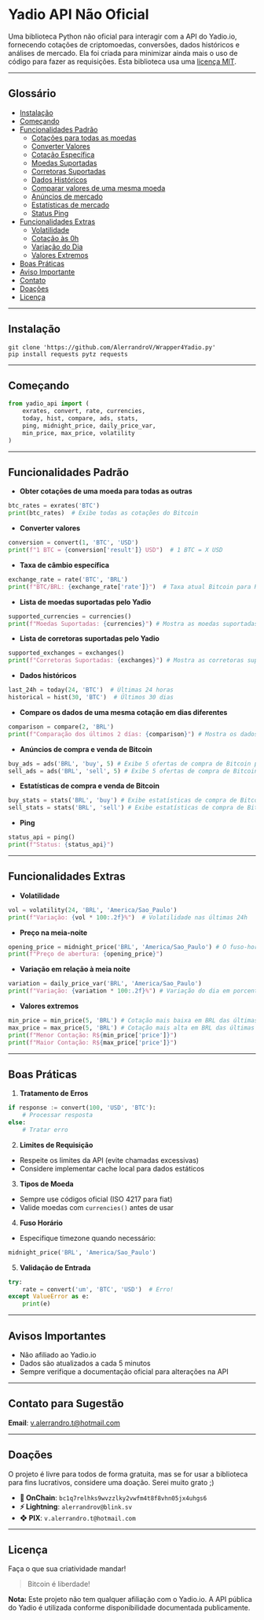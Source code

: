 # Yadio API Não Oficial

Uma biblioteca Python não oficial para interagir com a API do Yadio.io, fornecendo cotações de criptomoedas, conversões, dados históricos e análises de mercado. Ela foi criada para minimizar ainda mais o uso de código para fazer as requisições. Esta biblioteca usa uma [licença MIT](./LICENSE.txt).

---
## Glossário
- [Instalação](#instalação)
- [Começando](#começando)
- [Funcionalidades Padrão](#funcionalidades-padrão)
    - [Cotações para todas as moedas](#cotações-para-todas-as-moedas)
    - [Converter Valores](#converter-valores)
    - [Cotação Específica](#cotação-específica)
    - [Moedas Suportadas](#moedas-suportadas)
    - [Corretoras Suportadas](#corretoras-suportadas)
    - [Dados Históricos](#dados-históricos)
    - [Comparar valores de uma mesma moeda](#comparar-valores-de-uma-mesma-moeda)
    - [Anúncios de mercado](#anúncios-de-mercado)
    - [Estatísticas de mercado](#estatísticas-de-mercado)
    - [Status Ping](#status-ping)
- [Funcionalidades Extras](#funcionalidades-extras)
    - [Volatilidade](#volatilidade)
    - [Cotação às 0h](#cotação-às-0h)
    - [Variação do Dia](#variação-do-dia)
    - [Valores Extremos](#valores-extremos)
- [Boas Práticas](#boas-práticas)
- [Aviso Importante](#aviso-importante)
- [Contato](#contato-para-sugestão)
- [Doações](#doações)
- [Licença](#licença)

---
## Instalação

```shell
git clone 'https://github.com/AlerrandroV/Wrapper4Yadio.py'
pip install requests pytz requests
```

---
## Começando

```python
from yadio_api import (
    exrates, convert, rate, currencies,
    today, hist, compare, ads, stats,
    ping, midnight_price, daily_price_var,
    min_price, max_price, volatility
)
```

---
## Funcionalidades Padrão

* **Obter cotações de uma moeda para todas as outras**
```python
btc_rates = exrates('BTC')
print(btc_rates)  # Exibe todas as cotações do Bitcoin
```

* **Converter valores**
```python
conversion = convert(1, 'BTC', 'USD')
print(f"1 BTC = {conversion['result']} USD")  # 1 BTC = X USD
```

* **Taxa de câmbio específica**
```python
exchange_rate = rate('BTC', 'BRL')
print(f"BTC/BRL: {exchange_rate['rate']}")  # Taxa atual Bitcoin para Real
```

* **Lista de moedas suportadas pelo Yadio**
```Python
supported_currencies = currencies()
print(f"Moedas Suportadas: {currencies}") # Mostra as moedas suportadas pela API
```

* **Lista de corretoras suportadas pelo Yadio**
```Python
supported_exchanges = exchanges()
print(f"Corretoras Suportadas: {exchanges}") # Mostra as corretoras suportadas pela API
```

* **Dados históricos**
```python
last_24h = today(24, 'BTC')  # Últimas 24 horas
historical = hist(30, 'BTC')  # Últimos 30 dias
```

* **Compare os dados de uma mesma cotação em dias diferentes**
```Python
comparison = compare(2, 'BRL')
print(f"Comparação dos últimos 2 días: {comparison}") # Mostra os dados dos 2 dias anteriores
```

* **Anúncios de compra e venda de Bitcoin**
```Python
buy_ads = ads('BRL', 'buy', 5) # Exibe 5 ofertas de compra de Bitcoin por BRL
sell_ads = ads('BRL', 'sell', 5) # Exibe 5 ofertas de compra de Bitcoin por BRL
```

* **Estatísticas de compra e venda de Bitcoin**
```Python
buy_stats = stats('BRL', 'buy') # Exibe estatísticas de compra de Bitcoin por BRL
sell_stats = stats('BRL', 'sell') # Exibe estatísticas de compra de Bitcoin por BRL
```

* **Ping**
```Python
status_api = ping()
print(f"Status: {status_api}")
```

---
## Funcionalidades Extras

* **Volatilidade**
```python
vol = volatility(24, 'BRL', 'America/Sao_Paulo')
print(f"Variação: {vol * 100:.2f}%")  # Volatilidade nas últimas 24h
```

* **Preço na meia-noite**
```python
opening_price = midnight_price('BRL', 'America/Sao_Paulo') # O fuso-horário é opcional
print(f"Preço de abertura: {opening_price}")
```

* **Variação em relação à meia noite**
```Python
variation = daily_price_var('BRL', 'America/Sao_Paulo')
print(f"Variação: {variation * 100:.2f}%") # Variação do dia em porcentagem
```

- **Valores extremos**
```Python
min_price = min_price(5, 'BRL') # Cotação mais baixa em BRL das últimas 5 horas
max_price = max_price(5, 'BRL') # Cotação mais alta em BRL das últimas 5 horas
print(f"Menor Contação: R${min_price['price']}")
print(f"Maior Contação: R${max_price['price']}")
```

---
## Boas Práticas

1. **Tratamento de Erros**
```python
if response := convert(100, 'USD', 'BTC'):
    # Processar resposta
else:
    # Tratar erro
```

2. **Limites de Requisição**
- Respeite os limites da API (evite chamadas excessivas)
- Considere implementar cache local para dados estáticos

3. **Tipos de Moeda**
- Sempre use códigos oficial (ISO 4217 para fiat)
- Valide moedas com `currencies()` antes de usar

4. **Fuso Horário**
- Especifique timezone quando necessário:
```python
midnight_price('BRL', 'America/Sao_Paulo')
```

5. **Validação de Entrada**
```python
try:
    rate = convert('um', 'BTC', 'USD')  # Erro!
except ValueError as e:
    print(e)
```

---
## Avisos Importantes

- Não afiliado ao Yadio.io
- Dados são atualizados a cada 5 minutos
- Sempre verifique a documentação oficial para alterações na API

---
## Contato para Sugestão
**Email**: v.alerrandro.t@hotmail.com

---
## Doações
O projeto é livre para todos de forma gratuita, mas se for usar a biblioteca para fins lucrativos, considere uma doação. Serei muito grato ;)

* **🔗 OnChain**: `bc1q7relhks9wvzzlky2vwfm4t8f8vhn05jx4uhgs6`
* **⚡ Lightning**: `alerrandrov@blink.sv`
* **❖ PIX**: `v.alerrandro.t@hotmail.com`

---
## Licença

Faça o que sua criatividade mandar!

> Bitcoin é liberdade!

**Nota:** Este projeto não tem qualquer afiliação com o Yadio.io. A API pública do Yadio é utilizada conforme disponibilidade documentada publicamente.
